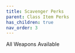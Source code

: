 ```yaml
---
title: Scavenger Perks
parent: Class Item Perks
has_children: true
nav_order: 3
---
```


All Weapons Available
